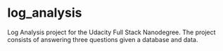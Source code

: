 # log_analysis
Log Analysis project for the Udacity Full Stack Nanodegree. The project consists of answering three questions given a database and data.
